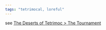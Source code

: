 ```yaml
---
tags: "tetrimocal, loreful"
---
```


see [The Deserts of Tetrimoc > The Tournament](..\The%20Deserts%20of%20Tetrimoc.md#the-tournament)
